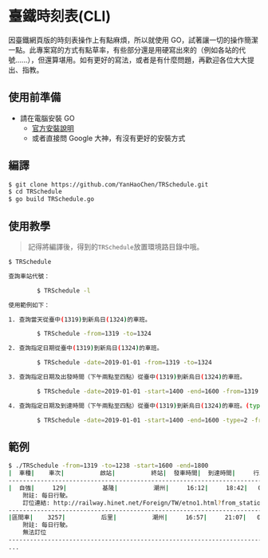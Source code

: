 # 臺鐵時刻表(CLI)

因臺鐵網頁版的時刻表操作上有點麻煩，所以就使用 GO，試著讓一切的操作簡潔一點。此專案寫的方式有點草率，有些部分還是用硬寫出來的（例如各站的代號......），但還算堪用。如有更好的寫法，或者是有什麼問題，再歡迎各位大大提出、指教。

## 使用前準備

* 請在電腦安裝 GO
  * [官方安裝說明](https://golang.org/doc/install)
  * 或者直接問 Google 大神，有沒有更好的安裝方式

## 編譯

```bash
$ git clone https://github.com/YanHaoChen/TRSchedule.git
$ cd TRSchedule
$ go build TRSchedule.go
```

## 使用教學

> 記得將編譯後，得到的`TRSchedule`放置環境路目錄中哦。

```bash
$ TRSchedule                                                                                                                       

查詢車站代號：

        $ TRSchedule -l

使用範例如下：

1. 查詢當天從臺中(1319)到新烏日(1324)的車班。

        $ TRSchedule -from=1319 -to=1324

2. 查詢指定日期從臺中(1319)到新烏日(1324)的車班。

        $ TRSchedule -date=2019-01-01 -from=1319 -to=1324

3. 查詢指定日期及出發時間（下午兩點至四點）從臺中(1319)到新烏日(1324)的車班。

        $ TRSchedule -date=2019-01-01 -start=1400 -end=1600 -from=1319 -to=1324

4. 查詢指定日期及到達時間（下午兩點至四點）從臺中(1319)到新烏日(1324)的車班。(type 預設為 1 ，也就是查詢出發時間。)

        $ TRSchedule -date=2019-01-01 -start=1400 -end=1600 -type=2 -from=1319 -to=1324
```

## 範例

```bash
$ ./TRSchedule -from=1319 -to=1238 -start=1600 -end=1800
|  車種|    車次|          啟站|          終站|  發車時間|  到達時間|     行駛時間|    票價|
--------------------------------------------------------------------------------------------
|  自強|     129|          基隆|          潮州|     16:12|     18:42|   02小時30分|     469|
	附註: 每日行駛。
	訂位連結: http://railway.hinet.net/Foreign/TW/etno1.html?from_station=146&to_station=185&getin_date=2018/12/23&train_no=129
--------------------------------------------------------------------------------------------
|區間車|    3257|          后里|          潮州|     16:57|     21:07|   04小時10分|     301|
	附註: 每日行駛。
	無法訂位
--------------------------------------------------------------------------------------------
...
```

